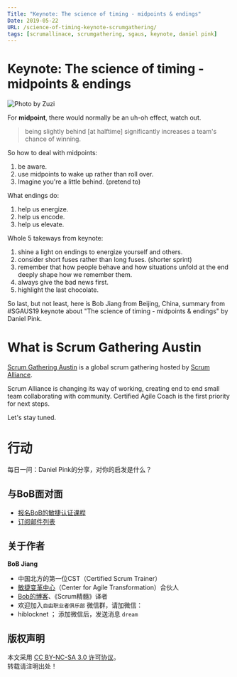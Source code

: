 ```yaml
---
Title: "Keynote: The science of timing - midpoints & endings"
Date: 2019-05-22
URL: /science-of-timing-keynote-scrumgathering/
tags: [scrumallinace, scrumgathering, sgaus, keynote, daniel pink]
---
```


# Keynote: The science of timing - midpoints & endings
![Photo by Zuzi](/images/science-of-timing-by-zuzi.jpeg)

For **midpoint**, there would normally be an uh-oh effect, watch out.

> being slightly behind [at halftime] significantly increases a team's chance of winning.

So how to deal with midpoints:
1. be aware.
2. use midpoints to wake up rather than roll over.
3. Imagine you're a little behind. (pretend to)

What endings do:
1. help us energize.
2. help us encode.
3. help us elevate.

Whole 5 takeways from keynote:
1. shine a light on endings to energize yourself and others.
2. consider short fuses rather than long fuses. (shorter sprint)
3. remember that how people behave and how situations unfold at the end deeply shape how we remember them.
4. always give the bad news first.
5. highlight the last chocolate.

So last, but not least, 
here is Bob Jiang from Beijing, China, 
summary from #SGAUS19 keynote about "The science of timing - midpoints & endings" by Daniel Pink.

# What is Scrum Gathering Austin
[Scrum Gathering Austin](https://events.scrumalliance.org/austin-2019) is a global scrum gathering hosted by [Scrum Alliance](https://www.scrumalliance.org/).

Scrum Alliance is changing its way of working, creating end to end small team collaborating with community. Certified Agile Coach is the first priority for next steps. 

Let's stay tuned.

# 行动

每日一问：Daniel Pink的分享，对你的启发是什么？ 

## 与BoB面对面
- [报名BoB的敏捷认证课程](http://yihuode.io/brands/33)
- [订阅邮件列表](https://tinyletter.com/bobjiang)

## 关于作者
**BoB Jiang**

- 中国北方的第一位CST（Certified Scrum Trainer）  
- [敏捷变革中心](https://www.c4at.cn/)（Center for Agile Transformation）合伙人  
- [Bob的博客](http://www.bobjiang.com)、《Scrum精髓》译者
- 欢迎加入`自由职业者俱乐部` 微信群，请加微信：
- hiblocknet  ； 添加微信后，发送消息 `dream`

## 版权声明

本文采用 [CC BY-NC-SA 3.0 许可协议](https://creativecommons.org/licenses/by-nc-sa/3.0/deed.zh)。  
转载请注明出处！

